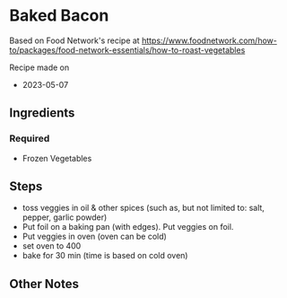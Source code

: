 # Baked Bacon

Based on Food Network's recipe at https://www.foodnetwork.com/how-to/packages/food-network-essentials/how-to-roast-vegetables


Recipe made on
- 2023-05-07

## Ingredients

### Required
- Frozen Vegetables

## Steps

- toss veggies in oil & other spices (such as, but not limited to: salt, pepper, garlic powder)
- Put foil on a baking pan (with edges). Put veggies on foil.
- Put veggies in oven (oven can be cold)
- set oven to 400
- bake for 30 min (time is based on cold oven)


## Other Notes
